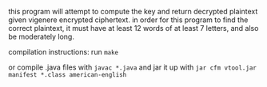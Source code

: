 this program will attempt to compute the key and return decrypted plaintext given vigenere encrypted ciphertext. in order for this program to find the correct plaintext, it must have at least 12 words of at least 7 letters, and also be moderately long.

compilation instructions:
run `make`

or compile .java files with `javac *.java` and jar it up with `jar cfm vtool.jar manifest *.class american-english`

